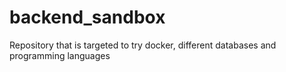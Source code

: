 # backend_sandbox
Repository that is targeted to try docker, different databases and programming languages

